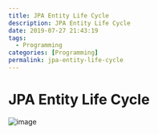 ```yaml
---
title: JPA Entity Life Cycle
description: JPA Entity Life Cycle
date: 2019-07-27 21:43:19
tags:
  - Programming
categories: [Programming]
permalink: jpa-entity-life-cycle
---
```


# JPA Entity Life Cycle

![image](jpa-entity-life-cycle.png)
